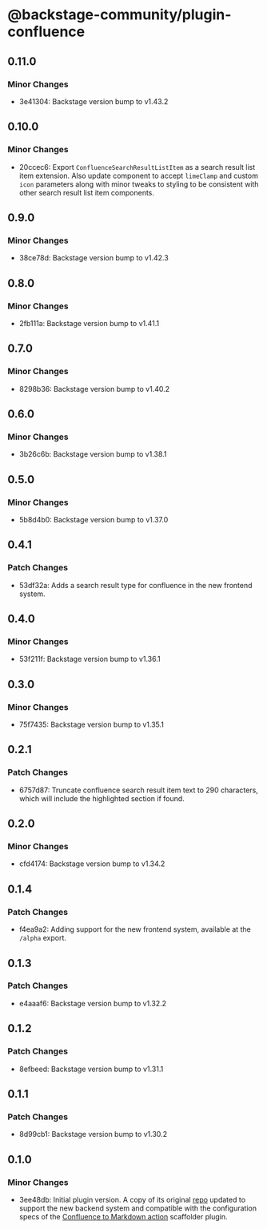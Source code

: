 # @backstage-community/plugin-confluence

## 0.11.0

### Minor Changes

- 3e41304: Backstage version bump to v1.43.2

## 0.10.0

### Minor Changes

- 20ccec6: Export `ConfluenceSearchResultListItem` as a search result list item extension. Also update component to accept `limeClamp` and custom `icon` parameters along with minor tweaks to styling to be consistent with other search result list item components.

## 0.9.0

### Minor Changes

- 38ce78d: Backstage version bump to v1.42.3

## 0.8.0

### Minor Changes

- 2fb111a: Backstage version bump to v1.41.1

## 0.7.0

### Minor Changes

- 8298b36: Backstage version bump to v1.40.2

## 0.6.0

### Minor Changes

- 3b26c6b: Backstage version bump to v1.38.1

## 0.5.0

### Minor Changes

- 5b8d4b0: Backstage version bump to v1.37.0

## 0.4.1

### Patch Changes

- 53df32a: Adds a search result type for confluence in the new frontend system.

## 0.4.0

### Minor Changes

- 53f211f: Backstage version bump to v1.36.1

## 0.3.0

### Minor Changes

- 75f7435: Backstage version bump to v1.35.1

## 0.2.1

### Patch Changes

- 6757d87: Truncate confluence search result item text to 290 characters, which will include the highlighted section if found.

## 0.2.0

### Minor Changes

- cfd4174: Backstage version bump to v1.34.2

## 0.1.4

### Patch Changes

- f4ea9a2: Adding support for the new frontend system, available at the `/alpha` export.

## 0.1.3

### Patch Changes

- e4aaaf6: Backstage version bump to v1.32.2

## 0.1.2

### Patch Changes

- 8efbeed: Backstage version bump to v1.31.1

## 0.1.1

### Patch Changes

- 8d99cb1: Backstage version bump to v1.30.2

## 0.1.0

### Minor Changes

- 3ee48db: Initial plugin version. A copy of its original [repo](https://github.com/K-Phoen/backstage-plugin-confluence) updated to support the new backend system and compatible with the configuration specs of the [Confluence to Markdown action](https://github.com/backstage/backstage/tree/master/plugins/scaffolder-backend-module-confluence-to-markdown) scaffolder plugin.
